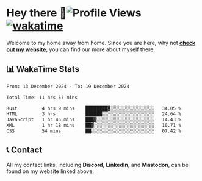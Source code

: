 # Hey there :wave:![Profile Views](https://komarev.com/ghpvc/?username=skifli) [![wakatime](https://wakatime.com/badge/user/b4317b02-0c6d-457b-82a4-a448b8a8d1df.svg)](https://wakatime.com/@b4317b02-0c6d-457b-82a4-a448b8a8d1df)

Welcome to my home away from home. Since you are here, why not [**check out my website**](https://skifli.github.io); you can find our more about myself there.

## 📊 WakaTime Stats

<!--START_SECTION:waka-->

```txt
From: 13 December 2024 - To: 19 December 2024

Total Time: 11 hrs 57 mins

Rust         4 hrs 9 mins    ████████▓░░░░░░░░░░░░░░░░   34.05 %
HTML         3 hrs           ██████░░░░░░░░░░░░░░░░░░░   24.64 %
JavaScript   1 hr 45 mins    ███▓░░░░░░░░░░░░░░░░░░░░░   14.43 %
XML          1 hr 18 mins    ██▓░░░░░░░░░░░░░░░░░░░░░░   10.71 %
CSS          54 mins         ██░░░░░░░░░░░░░░░░░░░░░░░   07.42 %
```

<!--END_SECTION:waka-->

## 📞 Contact

All my contact links, including **Discord**, **LinkedIn**, and **Mastodon**, can be found on my website linked above.
